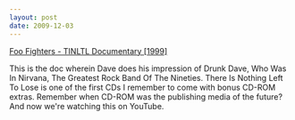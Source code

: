 ```yaml
---
layout: post
date: 2009-12-03
---  
```


[Foo Fighters - TINLTL Documentary [1999]](https://www.youtube.com/watch?v=LvBKEXfwKqE)

This is the doc wherein Dave does his impression of Drunk Dave, Who Was In Nirvana, The Greatest Rock Band Of The Nineties. There Is Nothing Left To Lose is one of the first CDs I remember to come with bonus CD-ROM extras. Remember when CD-ROM was the publishing media of the future? And now we're watching this on YouTube.
